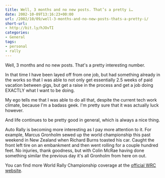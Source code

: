 ```yaml
---
title: Well, 3 months and no new posts. That’s a pretty i…
date: 2002-10-09T13:16:23+00:00
url: /2002/10/09/well-3-months-and-no-new-posts-thats-a-pretty-i/
short-url:
- http://bit.ly/hJOvTI
categories:
- General
tags:
- personal
- rally
---
```

Well, 3 months and no new posts. That's a pretty interesting number.

In that time I have been layed off from one job, but had something already in the works so that I was able to not only get essentially 2.5 weeks of paid vacation between gigs, but get a raise in the process and get a job doing EXACTLY what I want to be doing.

My ego tells me that I was able to do all that, despite the current tech work climate, because I'm a badass geek. I'm pretty sure that it was actually luck however.

And life continues to be pretty good in general, which is always a nice thing.

Auto Rally is becoming more interesting as I pay more attention to it. For example, Marcus Gronholm sewed up the world championship this past weekend in New Zealand when Richard Burns toasted his car. Caught the front left tire on an embankment and then went rolling for a couple hundred feet. No injuries, thank goodness, but with Colin McRae having done something similar the previous day it's all Gronholm from here on out.

You can find more World Rally Championship coverage at the [official WRC website](http://www.wrc.com).